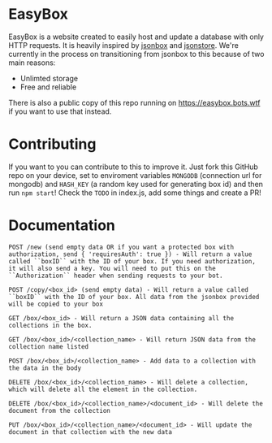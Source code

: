 # EasyBox
EasyBox is a website created to easily host and update a database with only HTTP requests. It is heavily inspired by [jsonbox](https://jsonbox.io) and [jsonstore](https://jsonstore.io). We're currently in the process on transitioning from jsonbox to this because of two main reasons:
  - Unlimted storage
  - Free and reliable

There is also a public copy of this repo running on https://easybox.bots.wtf if you want to use that instead.

# Contributing
If you want to you can contribute to this to improve it. Just fork this GitHub repo on your device, set to enviroment variables ``MONGODB`` (connection url for mongodb) and ``HASH_KEY`` (a random key used for generating box id) and then run ``npm start``! Check the ``TODO`` in index.js, add some things and create a PR!


# Documentation

```
POST /new (send empty data OR if you want a protected box with authorization, send { 'requiresAuth': true }) - Will return a value called ``boxID`` with the ID of your box. If you need authorization, it will also send a key. You will need to put this on the ``Authorization`` header when sending requests to your bot.
```

```
POST /copy/<box_id> (send empty data) - Will return a value called ``boxID`` with the ID of your box. All data from the jsonbox provided will be copied to your box
```

```
GET /box/<box_id> - Will return a JSON data containing all the collections in the box.
```

```
GET /box/<box_id>/<collection_name> - Will return JSON data from the collection name listed
```

```
POST /box/<box_id>/<collection_name> - Add data to a collection with the data in the body
```

```
DELETE /box/<box_id>/<collection_name> - Will delete a collection, which will delete all the element in the collection.
```

```
DELETE /box/<box_id>/<collection_name>/<document_id> - Will delete the document from the collection
```

```
PUT /box/<box_id>/<collection_name>/<document_id> - Will update the document in that collection with the new data
```
